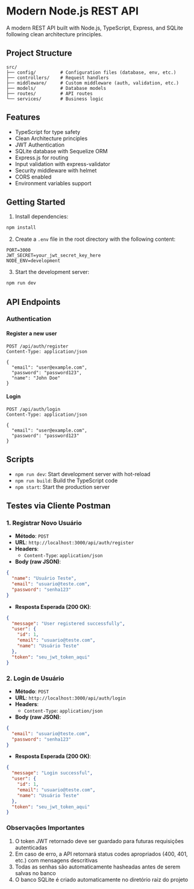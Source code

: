 # Modern Node.js REST API

A modern REST API built with Node.js, TypeScript, Express, and SQLite following clean architecture principles.

## Project Structure

```
src/
├── config/         # Configuration files (database, env, etc.)
├── controllers/    # Request handlers
├── middleware/     # Custom middleware (auth, validation, etc.)
├── models/         # Database models
├── routes/         # API routes
└── services/       # Business logic
```

## Features

- TypeScript for type safety
- Clean Architecture principles
- JWT Authentication
- SQLite database with Sequelize ORM
- Express.js for routing
- Input validation with express-validator
- Security middleware with helmet
- CORS enabled
- Environment variables support

## Getting Started

1. Install dependencies:

```bash
npm install
```

2. Create a `.env` file in the root directory with the following content:

```
PORT=3000
JWT_SECRET=your_jwt_secret_key_here
NODE_ENV=development
```

3. Start the development server:

```bash
npm run dev
```

## API Endpoints

### Authentication

#### Register a new user

```
POST /api/auth/register
Content-Type: application/json

{
  "email": "user@example.com",
  "password": "password123",
  "name": "John Doe"
}
```

#### Login

```
POST /api/auth/login
Content-Type: application/json

{
  "email": "user@example.com",
  "password": "password123"
}
```

## Scripts

- `npm run dev`: Start development server with hot-reload
- `npm run build`: Build the TypeScript code
- `npm start`: Start the production server

## Testes via Cliente Postman

### 1. Registrar Novo Usuário

- **Método**: `POST`
- **URL**: `http://localhost:3000/api/auth/register`
- **Headers**:
  - `Content-Type`: `application/json`
- **Body (raw JSON)**:

```json
{
  "name": "Usuário Teste",
  "email": "usuario@teste.com",
  "password": "senha123"
}
```

- **Resposta Esperada (200 OK)**:

```json
{
  "message": "User registered successfully",
  "user": {
    "id": 1,
    "email": "usuario@teste.com",
    "name": "Usuário Teste"
  },
  "token": "seu_jwt_token_aqui"
}
```

### 2. Login de Usuário

- **Método**: `POST`
- **URL**: `http://localhost:3000/api/auth/login`
- **Headers**:
  - `Content-Type`: `application/json`
- **Body (raw JSON)**:

```json
{
  "email": "usuario@teste.com",
  "password": "senha123"
}
```

- **Resposta Esperada (200 OK)**:

```json
{
  "message": "Login successful",
  "user": {
    "id": 1,
    "email": "usuario@teste.com",
    "name": "Usuário Teste"
  },
  "token": "seu_jwt_token_aqui"
}
```

### Observações Importantes

1. O token JWT retornado deve ser guardado para futuras requisições autenticadas
2. Em caso de erro, a API retornará status codes apropriados (400, 401, etc.) com mensagens descritivas
3. Todas as senhas são automaticamente hasheadas antes de serem salvas no banco
4. O banco SQLite é criado automaticamente no diretório raiz do projeto

